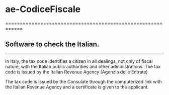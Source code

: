 # ae-CodiceFiscale
============================================================

## Software to check the Italian.

------------------------------------------------------------
In Italy, the tax code identifies a citizen in all dealings, not only of fiscal nature, with the Italian public authorities and other administrations.
The tax code is issued by the Italian Revenue Agency (Agenzia delle Entrate)

The tax code is issued by the Consulate through the computerized link with the Italian Revenue Agency and a certificate is given to the applicant.
